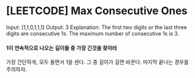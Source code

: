 # [LEETCODE] Max Consecutive Ones

Input: [1,1,0,1,1,1]
Output: 3
Explanation: The first two digits or the last three digits are consecutive 1s.
The maximum number of consecutive 1s is 3.

#### 1이 연속적으로 나오는 길이들 중 가장 긴것을 찾아라

가장 간단하게, 모두 돌면서 1을 센다. 그 중 길이가 길면 바꾼다. 마지막 끝나는 경우를 주의하자.
